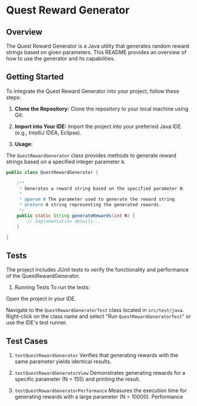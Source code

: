 # Quest Reward Generator

## Overview

The Quest Reward Generator is a Java utility that generates random reward strings based on given parameters.
This README provides an overview of how to use the generator and its capabilities.

## Getting Started

To integrate the Quest Reward Generator into your project, follow these steps:

1. **Clone the Repository:**
     Clone the repository to your local machine using Git:

2. **Import into Your IDE:**
     Import the project into your preferred Java IDE (e.g., IntelliJ IDEA, Eclipse).

3. **Usage:**

The `QuestRewardGenerator` class provides methods to generate reward strings based on a specified integer parameter `N`.

```java
public class QuestRewardGenerator {

    /**
     * Generates a reward string based on the specified parameter N.
     *
     * @param N The parameter used to generate the reward string.
     * @return A string representing the generated rewards.
     */
    public static String generateRewards(int N) {
        // Implementation details...
    }

}
```

## Tests
   The project includes JUnit tests to verify the functionality and performance of the QuestRewardGenerator.

1. Running Tests
   To run the tests:

Open the project in your IDE.


Navigate to the `QuestRewardGeneratorTest` class located in `src/test/java`.
Right-click on the class name and select "Run `QuestRewardGeneratorTest`" or use the IDE's test runner.


## Test Cases
1. `testQuestRewardGenerator`
Verifies that generating rewards with the same parameter yields identical results.

2. `testQuestRewardGeneratorView`
Demonstrates generating rewards for a specific parameter (N = 155) and printing the result.

3.  `testQuestRewardGeneratorPerformance`
Measures the execution time for generating rewards with a large parameter (N = 10000).
Performance